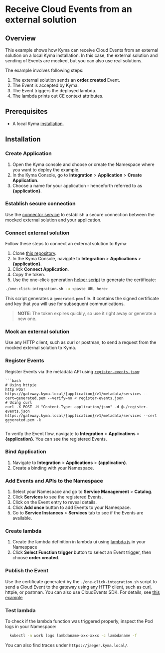 # Receive Cloud Events from an external solution

## Overview

This example shows how Kyma can receive Cloud Events from an external solution on a local Kyma installation. In this case, the external solution and sending of Events are mocked, but you can also use real solutions.

The example involves following steps:

1. The external solution sends an **order.created** Event.
2. The Event is accepted by Kyma.
3. The Event triggers the deployed lambda.
4. The lambda prints out CE context attributes.

## Prerequisites

* A local Kyma [installation](https://github.com/kyma-project/kyma/blob/master/docs/kyma/04-02-local-installation.md). 

## Installation

### Create Application 

1. Open the Kyma console and choose or create the Namespace where you want to deploy the example.
2. In the Kyma Console, go to **Integration** > **Application** > **Create Application**.
3. Choose a name for your application - henceforth referred to as **{application}**.

### Establish secure connection

Use the [connector service](https://github.com/kyma-project/kyma/blob/master/docs/application-connector/02-02-connector-service.md) to establish a secure connection between the mocked external solution and your application.

### Connect external solution 

Follow these steps to connect an external solution to Kyma:
1. Clone [this repository](https://github.com/janmedrek/one-click-integration-script).
2. In the Kyma Console, navigate to **Integration** > **Applications** > **{application}**.
3. Click **Connect Application**.
4. Copy the token.
5. Use the one-click-generation [helper script](https://github.com/janmedrek/one-click-integration-script) to generate the certificate:

  ```bash
  ./one-click-integration.sh -u <paste URL here>
  ```

 This script generates a `generated.pem` file. It contains the signed certificate and key that you will use for subsequent communications.

  > **NOTE**: The token expires quickly, so use it right away or generate a new one.

### Mock an external solution

Use any HTTP client, such as curl or postman, to send a request from the mocked external solution to Kyma.

### Register Events

Register Events via the metadata API using [`register-events.json`](./register-events.json):

    ```bash
    # Using httpie
    http POST https://gateway.kyma.local/{application}/v1/metadata/services --cert=generated.pem --verify=no < register-events.json
    # Using curl
    curl -X POST -H "Content-Type: application/json" -d @./register-events.json https://gateway.kyma.local/{application}/v1/metadata/services --cert generated.pem -k
    ```

To verify the Event flow, navigate to **Integration** > **Applications** > **{application}**. You can see the registered Events.

### Bind Application

1. Navigate to **Integration** > **Applications** > **{application}**.
2. Create a binding with your Namespace.

### Add Events and APIs to the Namespace

1. Select your Namespace and go to **Service Management** > **Catalog**.
2. Click **Services** to see the registered Events.
3. Click on the Event entry to reveal details.
4. Click **Add once** button to add Events to your Namespace.
5. Go to **Service Instances** > **Services** tab to see if the Events are available.

### Create lambda

1. Create the lambda definition in lambda ui using [lambda.js](./lambda.js) in your Namespace
2. Click **Select Function trigger** button to select an Event trigger, then choose **order.created**.

### Publish the Event

Use the certificate generated by the `./one-click-integration.sh` script to send a Cloud Event to the gateway using any HTTP client, such as curl, httpie, or postman. You can also use CloudEvents SDK. For details, see [this example](./example.go)

### Test lambda   

To check if the lambda function was triggered properly, inspect the Pod logs in your Namespace:

```bash
  kubectl -n work logs lambdaname-xxx-xxxx -c lambdaname -f
```

You can also find traces under `https://jaeger.kyma.local/`.
